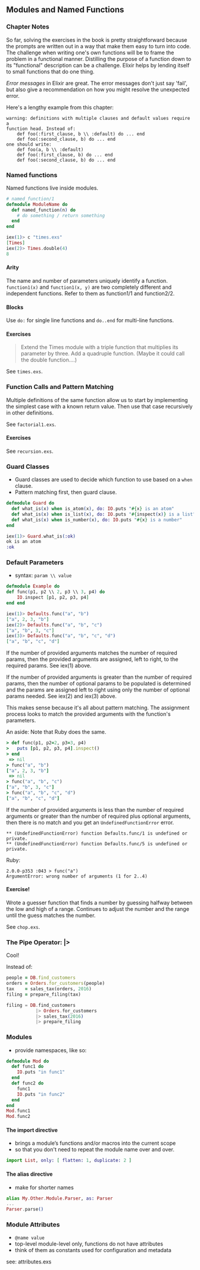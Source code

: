 ## Modules and Named Functions

### Chapter Notes

So far, solving the exercises in the book is pretty straightforward because the prompts are written out in a way that make them easy to turn into code. The challenge when writing one's own functions will be to frame the problem in a functional manner. Distilling the purpose of a function down to its "functional" description can be a challenge. Elixir helps by lending itself to small functions that do one thing.

*Error messages* in Elixir are great. The error messages don't just say 'fail', but also give a recommendation on how you might resolve the unexpected error.

Here's a lengthy example from this chapter:

```
warning: definitions with multiple clauses and default values require a
function head. Instead of:
    def foo(:first_clause, b \\ :default) do ... end
    def foo(:second_clause, b) do ... end
one should write:
    def foo(a, b \\ :default)
    def foo(:first_clause, b) do ... end
    def foo(:second_clause, b) do ... end
```

### Named functions

Named functions live inside modules.

```Elixir
# named_function/1
defmodule ModuleName do
  def named_function(n) do
    # do something / return something
  end
end
```

```Elixir
iex(1)> c "times.exs"
[Times]
iex(2)> Times.double(4)
8
```

#### Arity

The name and number of parameters uniquely identify a function. `function1(x)` and `function1(x, y)` are two completely different and independent functions. Refer to them as function1/1 and function2/2.

#### Blocks

Use `do:` for single line functions and `do..end` for multi-line functions.

#### Exercises

> Extend the Times module with a triple function that multiplies its parameter by three. Add a quadruple function. (Maybe it could call the double function....)

See `times.exs`.

### Function Calls and Pattern Matching

Multiple definitions of the same function allow us to start by implementing the simplest case with a known return value. Then use that case recursively in other definitions.

See `factorial1.exs`.

#### Exercises

See `recursion.exs`.

### Guard Classes

* Guard classes are used to decide which function to use based on a `when` clause.
* Pattern matching first, then guard clause.

```Elixir
defmodule Guard do
  def what_is(x) when is_atom(x), do: IO.puts "#{x} is an atom"
  def what_is(x) when is_list(x), do: IO.puts "#{inspect(x)} is a list"
  def what_is(x) when is_number(x), do: IO.puts "#{x} is a number"
end
```

```Elixir
iex(1)> Guard.what_is(:ok)
ok is an atom
:ok
```

### Default Parameters

* syntax: `param \\ value`

```Elixir
defmodule Example do
def func(p1, p2 \\ 2, p3 \\ 3, p4) do
    IO.inspect [p1, p2, p3, p4]
end end
```

```Elixir
iex(1)> Defaults.func("a", "b")
["a", 2, 3, "b"]
iex(2)> Defaults.func("a", "b", "c")
["a", "b", 3, "c"]
iex(3)> Defaults.func("a", "b", "c", "d")
["a", "b", "c", "d"]
```

If the number of provided arguments matches the number of required params, then the provided arguments are assigned, left to right, to the required params. See iex(1) above.

If the number of provided arguments is greater than the number of required params, then the number of optional params to be populated is determined and the params are assigned left to right using only the number of optional params needed. See iex(2) and iex(3) above.

This makes sense because it's all about pattern matching. The assignment process looks to match the provided arguments with the function's parameters.

An aside: Note that Ruby does the same.

```Ruby
> def func(p1, p2=2, p3=3, p4)
>   puts [p1, p2, p3, p4].inspect()
> end
 => nil
> func("a", "b")
["a", 2, 3, "b"]
 => nil
> func("a", "b", "c")
["a", "b", 3, "c"]
> func("a", "b", "c", "d")
["a", "b", "c", "d"]
```

If the number of provided arguments is less than the number of required arguments or greater than the number of required plus optional arguments, then there is no match and you get an `UndefinedFunctionError` error.

```
** (UndefinedFunctionError) function Defaults.func/1 is undefined or private.
** (UndefinedFunctionError) function Defaults.func/5 is undefined or private.
```

Ruby:
```
2.0.0-p353 :043 > func("a")
ArgumentError: wrong number of arguments (1 for 2..4)
```

#### Exercise!

Wrote a guesser function that finds a number by guessing halfway between the low and high of a range. Continues to adjust the number and the range until the guess matches the number.

See `chop.exs`.

### The Pipe Operator: |>

Cool!

Instead of:

```Ruby
people = DB.find_customers
orders = Orders.for_customers(people)
tax    = sales_tax(orders, 2016)
filing = prepare_filing(tax)
```

```Elixir
filing = DB.find_customers
           |> Orders.for_customers
           |> sales_tax(2016)
           |> prepare_filing
```

### Modules

* provide namespaces, like so:

```Elixir
defmodule Mod do
  def func1 do
    IO.puts "in func1"
  end
  def func2 do
    func1
    IO.puts "in func2"
  end
end
Mod.func1
Mod.func2
```

#### The import directive

* brings a module’s functions and/or macros into the current scope
* so that you don't need to repeat the module name over and over.

```Elixir
import List, only: [ flatten: 1, duplicate: 2 ]
```

#### The alias directive

* make for shorter names

```Elixir
alias My.Other.Module.Parser, as: Parser
...
Parser.parse()
```

### Module Attributes

* `@name value`
* top-level module-level only, functions do not have attributes
* think of them as constants used for configuration and metadata

see: attributes.exs
